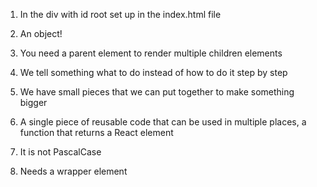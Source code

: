 1. In the div with id root set up in the index.html file
2. An object!
3. You need a parent element to render multiple children elements
4. We tell something what to do instead of how to do it step by step
5. We have small pieces that we can put together to make something bigger

6. A single piece of reusable code that can be used in multiple places, a function that returns a React element
7. It is not PascalCase
8. Needs a wrapper element
